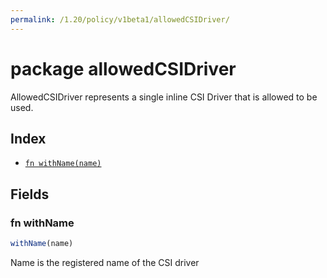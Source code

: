 ```yaml
---
permalink: /1.20/policy/v1beta1/allowedCSIDriver/
---
```


# package allowedCSIDriver

AllowedCSIDriver represents a single inline CSI Driver that is allowed to be used.

## Index

* [`fn withName(name)`](#fn-withname)

## Fields

### fn withName

```ts
withName(name)
```

Name is the registered name of the CSI driver